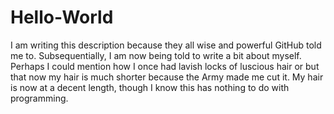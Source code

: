 # Hello-World
I am writing this description because they all wise and powerful GitHub told me to.
Subsequentially, I am now being told to write a bit about myself. Perhaps I could mention how I once had lavish locks of luscious hair or but that now my hair is much shorter because the Army made me cut it. My hair is now at a decent length, though I know this has nothing to do with programming.
